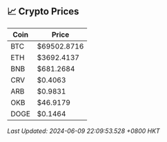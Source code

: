 ## 📈 Crypto Prices

| Coin | Price |
| ---- | ----- |
| BTC | $69502.8716 |
| ETH | $3692.4137 |
| BNB | $681.2684 |
| CRV | $0.4063 |
| ARB | $0.9831 |
| OKB | $46.9179 |
| DOGE | $0.1464 |

_Last Updated: 2024-06-09 22:09:53.528 +0800 HKT_